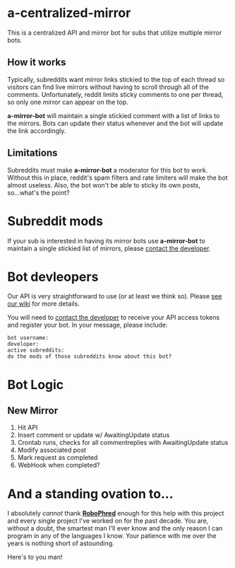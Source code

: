 # a-centralized-mirror

This is a centralized API and mirror bot for subs that utilize multiple mirror bots.

## How it works

Typically, subreddits want mirror links stickied to the top of each thread so visitors can find live mirrors without having to scroll through all of the comments. Unfortunately, reddit limits sticky comments to one per thread, so only one mirror can appear on the top.

**a-mirror-bot** will maintain a single stickied comment with a list of links to the mirrors. Bots can update their status whenever and the bot will update the link accordingly.

## Limitations

Subreddits must make **a-mirror-bot** a moderator for this bot to work. Without this in place, reddit's spam filters and rate limiters will make the bot almost useless. Also, the bot won't be able to sticky its own posts, so...what's the point?

# Subreddit mods

If your sub is interested in having its mirror bots use **a-mirror-bot** to maintain a single stickied list of mirrors, please [contact the developer](https://reddit.com/message/compose/?to=Clutch_22&subject=a-mirror-bot%20-%20new%20subreddit%20support).

# Bot devleopers

Our API is very straightforward to use (or at least we think so). Please [see our wiki](https://github.com/kyleratti/a-centralized-mirror/wiki) for more details.

You will need to [contact the developer](https://reddit.com/message/compose/?to=Clutch_22&subject=a-mirror-bot%20-%20api%20access) to receive your API access tokens and register your bot. In your message, please include:

```
bot username:
developer:
active subreddits:
do the mods of those subreddits know about this bot?
```

# Bot Logic

## New Mirror

1. Hit API
2. Insert comment or update w/ AwaitingUpdate status
3. Crontab runs, checks for all commentreplies with AwaitingUpdate status
4. Modify associated post
5. Mark request as completed
6. WebHook when completed?

# And a standing ovation to...

I absolutely _cannot_ thank **[RoboPhred](https://github.com/robophred)** enough for this help with this project and every single project I've worked on for the past decade. You are, without a doubt, the smartest man I'll ever know and the only reason I can program in any of the languages I know. Your patience with me over the years is nothing short of astounding.

Here's to you man!
